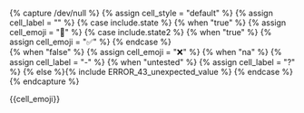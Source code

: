 {% capture /dev/null %}
{% assign cell_style = "default" %}
{% assign cell_label = "" %}
{% case include.state %}
  {% when "true" %}
    {% assign cell_emoji = "&#x1F4B8;" %}
    {% case include.state2 %}
      {% when "true" %}
        {% assign cell_emoji = "&#x2705;" %}
    {% endcase %}  
  {% when "false" %}
    {% assign cell_emoji = "&#x274C;" %}
  {% when "na" %}
    {% assign cell_label = "-" %}
  {% when "untested" %}
    {% assign cell_label = "?" %}
  {% else %}{% include ERROR_43_unexpected_value %}
{% endcase %}
{% endcapture %}


<td><a>{{cell_emoji}}</a></td>
